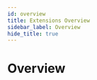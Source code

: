 ```yaml
---
id: overview
title: Extensions Overview
sidebar_label: Overview
hide_title: true
---
```


# Overview
